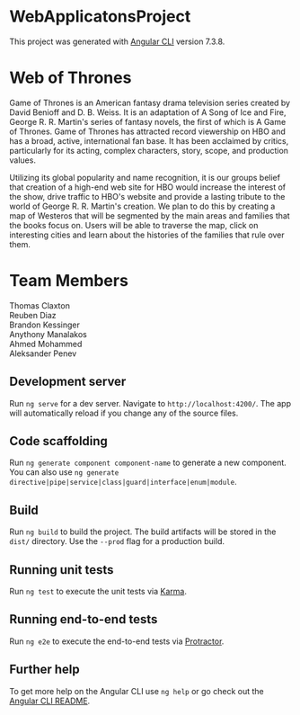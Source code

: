 # WebApplicatonsProject

This project was generated with [Angular CLI](https://github.com/angular/angular-cli) version 7.3.8.

# Web of Thrones

Game of Thrones is an American fantasy drama television series created by David Benioff and D. B. Weiss. It is an adaptation of A Song of Ice and Fire, George R. R. Martin's series of fantasy novels, the first of which is A Game of Thrones. Game of Thrones has attracted record viewership on HBO and has a broad, active, international fan base. It has been acclaimed by critics, particularly for its acting, complex characters, story, scope, and production values. 

Utilizing its global popularity and name recognition, it is our groups belief that creation of a high-end web site for HBO would increase the interest of the show, drive traffic to HBO's website and provide a lasting tribute to the world of George R. R. Martin's creation. We plan to do this by creating a map of Westeros that will be segmented by the main areas and families that the books focus on. Users will be able to traverse the map, click on interesting cities and learn about the histories of the families that rule over them. 

# Team Members

Thomas Claxton <br />
Reuben Diaz <br />
Brandon Kessinger <br />
Anythony Manalakos <br />
Ahmed Mohammed <br />
Aleksander Penev 

## Development server

Run `ng serve` for a dev server. Navigate to `http://localhost:4200/`. The app will automatically reload if you change any of the source files.

## Code scaffolding

Run `ng generate component component-name` to generate a new component. You can also use `ng generate directive|pipe|service|class|guard|interface|enum|module`.

## Build

Run `ng build` to build the project. The build artifacts will be stored in the `dist/` directory. Use the `--prod` flag for a production build.

## Running unit tests

Run `ng test` to execute the unit tests via [Karma](https://karma-runner.github.io).

## Running end-to-end tests

Run `ng e2e` to execute the end-to-end tests via [Protractor](http://www.protractortest.org/).

## Further help

To get more help on the Angular CLI use `ng help` or go check out the [Angular CLI README](https://github.com/angular/angular-cli/blob/master/README.md).

